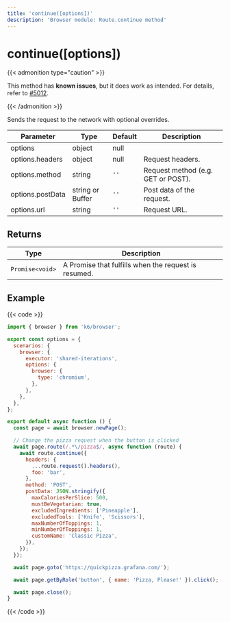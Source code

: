 ```yaml
---
title: 'continue([options])'
description: 'Browser module: Route.continue method'
---
```


# continue([options])

{{< admonition type="caution" >}}

This method has **known issues**, but it does work as intended. For details, refer to [#5012](https://github.com/grafana/k6/issues/5012).

{{< /admonition >}}

Sends the request to the network with optional overrides.

| Parameter        | Type             | Default | Description                        |
| ---------------- | ---------------- | ------- | ---------------------------------- |
| options          | object           | null    |                                    |
| options.headers  | object           | null    | Request headers.                   |
| options.method   | string           | `''`    | Request method (e.g. GET or POST). |
| options.postData | string or Buffer | `''`    | Post data of the request.          |
| options.url      | string           | `''`    | Request URL.                       |

## Returns

| Type            | Description                                          |
| --------------- | ---------------------------------------------------- |
| `Promise<void>` | A Promise that fulfills when the request is resumed. |

## Example

{{< code >}}

<!-- md-k6:skip -->

```javascript
import { browser } from 'k6/browser';

export const options = {
  scenarios: {
    browser: {
      executor: 'shared-iterations',
      options: {
        browser: {
          type: 'chromium',
        },
      },
    },
  },
};

export default async function () {
  const page = await browser.newPage();

  // Change the pizza request when the button is clicked
  await page.route(/.*\/pizza$/, async function (route) {
    await route.continue({
      headers: {
        ...route.request().headers(),
        foo: 'bar',
      },
      method: 'POST',
      postData: JSON.stringify({
        maxCaloriesPerSlice: 500,
        mustBeVegetarian: true,
        excludedIngredients: ['Pineapple'],
        excludedTools: ['Knife', 'Scissors'],
        maxNumberOfToppings: 1,
        minNumberOfToppings: 1,
        customName: 'Classic Pizza',
      }),
    });
  });

  await page.goto('https://quickpizza.grafana.com/');

  await page.getByRole('button', { name: 'Pizza, Please!' }).click();

  await page.close();
}
```

{{< /code >}}
